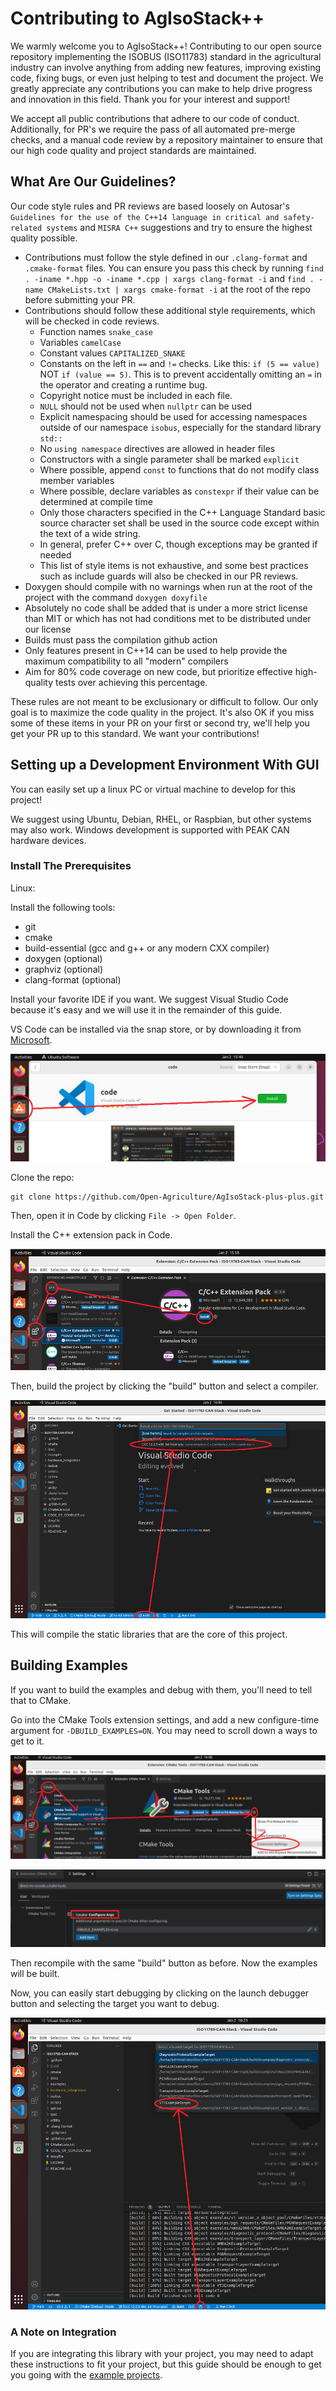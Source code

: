 # Contributing to AgIsoStack++

We warmly welcome you to AgIsoStack++! Contributing to our open source repository implementing the ISOBUS (ISO11783) standard in the agricultural industry can involve anything from adding new features, improving existing code, fixing bugs, or even just helping to test and document the project. We greatly appreciate any contributions you can make to help drive progress and innovation in this field. Thank you for your interest and support!

We accept all public contributions that adhere to our code of conduct. Additionally, for PR's we require the pass of all automated pre-merge checks, and a manual code review by a repository maintainer to ensure that our high code quality and project standards are maintained.

## What Are Our Guidelines?

Our code style rules and PR reviews are based loosely on Autosar's `Guidelines for the use of the C++14 language in critical and safety-related systems` and `MISRA C++` suggestions and try to ensure the highest quality possible.

* Contributions must follow the style defined in our `.clang-format` and `.cmake-format` files. You can ensure you pass this check by running `find . -iname *.hpp -o -iname *.cpp | xargs clang-format -i` and `find . -name CMakeLists.txt | xargs cmake-format -i` at the root of the repo before submitting your PR.
* Contributions should follow these additional style requirements, which will be checked in code reviews.
	* Function names `snake_case`
	* Variables `camelCase`
	* Constant values `CAPITALIZED_SNAKE`
	* Constants on the left in `==` and `!=` checks. Like this: `if (5 == value)` NOT `if (value == 5)`. This is to prevent accidentally omitting an `=` in the operator and creating a runtime bug.
	* Copyright notice must be included in each file.
	* `NULL` should not be used when `nullptr` can be used
	* Explicit namespacing should be used for accessing namespaces outside of our namespace `isobus`, especially for the standard library `std::`
	* No `using namespace` directives are allowed in header files
	* Constructors with a single parameter shall be marked `explicit`
	* Where possible, append `const` to functions that do not modify class member variables
	* Where possible, declare variables as `constexpr` if their value can be determined at compile time
	* Only those characters specified in the C++ Language Standard basic source character set shall be used in the source code except within the text of a wide string.
	* In general, prefer C++ over C, though exceptions may be granted if needed
	* This list of style items is not exhaustive, and some best practices such as include guards will also be checked in our PR reviews.
* Doxygen should compile with no warnings when run at the root of the project with the command `doxygen doxyfile`
* Absolutely no code shall be added that is under a more strict license than MIT or which has not had conditions met to be distributed under our license
* Builds must pass the compilation github action
* Only features present in C++14 can be used to help provide the maximum compatibility to all "modern" compilers
* Aim for 80% code coverage on new code, but prioritize effective high-quality tests over achieving this percentage.

These rules are not meant to be exclusionary or difficult to follow. Our only goal is to maximize the code quality in the project. It's also OK if you miss some of these items in your PR on your first or second try, we'll help you get your PR up to this standard. We want your contributions!

## Setting up a Development Environment With GUI

You can easily set up a linux PC or virtual machine to develop for this project!

We suggest using Ubuntu, Debian, RHEL, or Raspbian, but other systems may also work. Windows development is supported with PEAK CAN hardware devices.

### Install The Prerequisites

Linux:

Install the following tools:

* git
* cmake
* build-essential (gcc and g++ or any modern CXX compiler)
* doxygen (optional)
* graphviz (optional)
* clang-format (optional)

Install your favorite IDE if you want. We suggest Visual Studio Code because it's easy and we will use it in the remainder of this guide.

VS Code can be installed via the snap store, or by downloading it from [Microsoft](https://code.visualstudio.com/Download).

![VSCodeInstall](docs/images/vscodeInstall.png)

Clone the repo:

```
git clone https://github.com/Open-Agriculture/AgIsoStack-plus-plus.git
```

Then, open it in Code by clicking `File -> Open Folder`.

Install the C++ extension pack in Code.

![ExtensionPackInstall](docs/images/cppExtensionPack.png)

Then, build the project by clicking the "build" button and select a compiler.

![BuildTheProject](docs/images/buildingProjectFromCode.png)

This will compile the static libraries that are the core of this project.

## Building Examples

If you want to build the examples and debug with them, you'll need to tell that to CMake.

Go into the CMake Tools extension settings, and add a new configure-time argument for `-DBUILD_EXAMPLES=ON`. You may need to scroll down a ways to get to it.

![CmakeToolsSettings](docs/images/cmakeToolsSettings.png)

![CompileArgs](docs/images/cmakeToolsExamples.png)

Then recompile with the same "build" button as before. Now the examples will be built.

Now, you can easily start debugging by clicking on the launch debugger button and selecting the target you want to debug.

![LaunchDebug](docs/images/launchDebug.png)

### A Note on Integration

If you are integrating this library with your project, you may need to adapt these instructions to fit your project, but this guide should be enough to get you going with the [example projects](https://github.com/ad3154/ISO11783-CAN-Stack/tree/main/examples).
